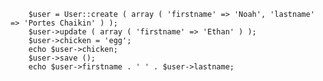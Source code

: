 <code>
	$user = User::create ( array ( 'firstname' => 'Noah', 'lastname' => 'Portes Chaikin' ) );
	$user->update ( array ( 'firstname' => 'Ethan' ) );
	$user->chicken = 'egg';
	echo $user->chicken;
	$user->save ();
	echo $user->firstname . ' ' . $user->lastname;
</code>
